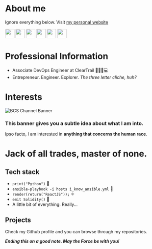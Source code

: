 # About me
Ignore everything below. Visit [my personal website](saudhashmi.com)

<a target="_blank" href="https://www.linkedin.com/in/saud-hashmi/"><img src="https://img.shields.io/badge/LINKEDIN-blue?&style=for-the-badge&logo=linkedin&logoColor=white" height=30></a>
<a target="_blank" href="https://www.instagram.com/ctrl.alt.saud/"><img src="https://img.shields.io/badge/INSTAGRAM-violet?&style=for-the-badge&logo=instagram&logoColor=white" height=30></a>
<a target="_blank" href="https://www.youtube.com/channel/UCnY5LtHJYHbY4yy5wOHlrgQ"><img src="https://img.shields.io/badge/YOUTUBE-white?&style=for-the-badge&logo=youtube&logoColor=red" height=30></a>
<a target="_blank" href="https://www.twitter.com/BtrCallSaud/"><img src="https://img.shields.io/badge/TWITTER-skyblue?style=for-the-badge&logo=twitter&logoColor=white" height=30></a>
<a target="_blank" href="https://saudhashmi.medium.com/"><img src="https://img.shields.io/badge/medium-%2312100E.svg?&style=for-the-badge&logo=medium&logoColor=white" height=30></a> 
<a target="_blank" href="https://www.reddit.com/user/SuperbSaud"><img src="https://img.shields.io/badge/REDDIT-white?style=for-the-badge&logo=reddit" height=30></a> 

# Professional Information
+ Associate DevOps Engineer at ClearTrail 🕵️‍♀🔎💻
+ Entrepreneur. Engineer. Explorer. *The three letter cliche, huh?*

# Interests
![BCS Channel Banner](https://user-images.githubusercontent.com/48680823/154903282-9633d572-7dc7-4095-9ccd-f270d8e8b0ff.png)

### This banner gives you a subtle idea about what I am into.
Ipso facto, I am interested in **anything that concerns the human race**.

# Jack of all trades, master of none.
## Tech stack
+ `print("Python")` 🐍
+ `ansible-playbook -i hosts i_know_ansible.yml` 🖤
+ `render(return("ReactJS"));` ⚛
+ `emit Solidity()` 💠
+ A little bit of everything. Really...


## Projects
Check my Github profile and you can browse through my repositories.

_**Ending this on a good note. May the Force be with you!**_
